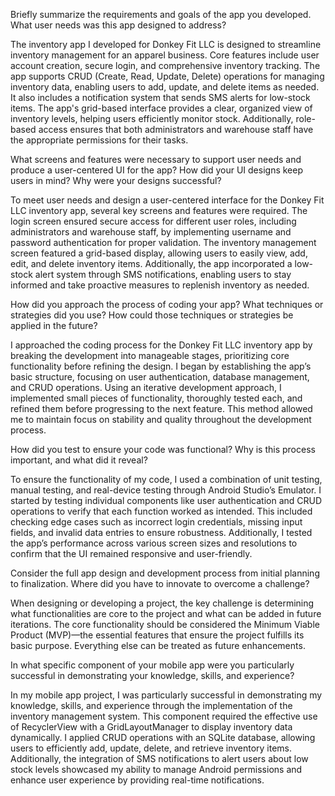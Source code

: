Briefly summarize the requirements and goals of the app you developed. What user needs was this app designed to address?

The inventory app I developed for Donkey Fit LLC is designed to streamline inventory management for an apparel business. Core features include user account creation, secure login, and comprehensive inventory tracking. 
The app supports CRUD (Create, Read, Update, Delete) operations for managing inventory data, enabling users to add, update, and delete items as needed. It also includes a notification system that sends SMS alerts for low-stock items. The app's grid-based interface provides a clear, organized view of inventory levels, helping users efficiently monitor stock. Additionally, role-based access ensures that both administrators and warehouse staff have the appropriate permissions for their tasks.

What screens and features were necessary to support user needs and produce a user-centered UI for the app? How did your UI designs keep users in mind? Why were your designs successful?

To meet user needs and design a user-centered interface for the Donkey Fit LLC inventory app, several key screens and features were required. 
The login screen ensured secure access for different user roles, including administrators and warehouse staff, by implementing username and password authentication for proper validation.
The inventory management screen featured a grid-based display, allowing users to easily view, add, edit, and delete inventory items. 
Additionally, the app incorporated a low-stock alert system through SMS notifications, enabling users to stay informed and take proactive measures to replenish inventory as needed.

How did you approach the process of coding your app? What techniques or strategies did you use? How could those techniques or strategies be applied in the future?

I approached the coding process for the Donkey Fit LLC inventory app by breaking the development into manageable stages, prioritizing core functionality before refining the design.
I began by establishing the app’s basic structure, focusing on user authentication, database management, and CRUD operations. Using an iterative development approach, I implemented small pieces of functionality, thoroughly tested each, and refined them before progressing to the next feature. This method allowed me to maintain focus on stability and quality throughout the development process.

How did you test to ensure your code was functional? Why is this process important, and what did it reveal?

To ensure the functionality of my code, I used a combination of unit testing, manual testing, and real-device testing through Android Studio’s Emulator. 
I started by testing individual components like user authentication and CRUD operations to verify that each function worked as intended. This included checking edge cases such as incorrect login credentials, missing input fields, and invalid data entries to ensure robustness. Additionally, I tested the app’s performance across various screen sizes and resolutions to confirm that the UI remained responsive and user-friendly.

Consider the full app design and development process from initial planning to finalization. Where did you have to innovate to overcome a challenge?

When designing or developing a project, the key challenge is determining what functionalities are core to the project and what can be added in future iterations. 
The core functionality should be considered the Minimum Viable Product (MVP)—the essential features that ensure the project fulfills its basic purpose. Everything else can be treated as future enhancements.

In what specific component of your mobile app were you particularly successful in demonstrating your knowledge, skills, and experience?

In my mobile app project, I was particularly successful in demonstrating my knowledge, skills, and experience through the implementation of the inventory management system. 
This component required the effective use of RecyclerView with a GridLayoutManager to display inventory data dynamically. I applied CRUD operations with an SQLite database, allowing users to efficiently add, update, delete, and retrieve inventory items. 
Additionally, the integration of SMS notifications to alert users about low stock levels showcased my ability to manage Android permissions and enhance user experience by providing real-time notifications.
